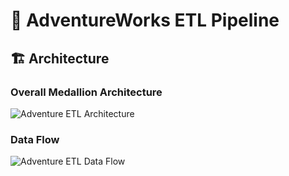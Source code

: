# 🚀 AdventureWorks ETL Pipeline

## 🏗️ Architecture

### Overall Medallion Architecture
![Adventure ETL Architecture](https://github.com/user-attachments/assets/d86fa84c-9331-4551-8111-899101dd9b25)

### Data Flow
![Adventure ETL Data Flow](https://github.com/user-attachments/assets/ebe1d338-125b-47af-a174-c86a92892ccb)
